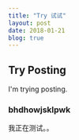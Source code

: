 ```yaml
---
title: "Try 试试"
layout: post
date: 2018-01-21
blog: true
---
```


## Try Posting

I'm trying posting.

### bhdhowjsklpwk

我正在测试。。
